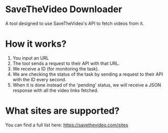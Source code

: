 # SaveTheVideo Downloader
A tool designed to use SaveTheVideo's API to fetch videos from it.

# How it works?

1. You input an URL
2. The tool sends a request to their API with that URL.
3. We receive a ID (for monitoring the task).
4. We are checking the status of the task by sending a request to their API with the ID every second.
5. When it is done instead of the 'pending' status, we will receive a JSON response with all the video links fetched.

# What sites are supported?
You can find a full list here: https://savethevideo.com/sites
